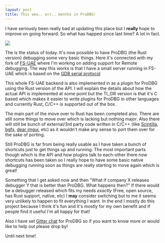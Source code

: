 ```yaml
---
layout: post
title: This wee.. err.. months in ProDBG!
---
```


I have seriously been really bad at updating this place but I **really** hope to improve on going forward. So what has happed since last time? A lot in fact.

![](prodbg.com/images/prodbg_uae_2015-05-15.png)

The is the status of today. It's now possible to have ProDBG (the Rust version) debugging some very basic things. Here it's connected with my fork of [FS-UAE](https://fs-uae.net) where I'm working on adding support for Remote debugging. The way this works is that I have a small server running in FS-UAE which is based on the [GDB serial protocol](https://sourceware.org/gdb/onlinedocs/gdb/Remote-Protocol.html)

This whole FS-UAE backend is also implemented in as a plugin for ProDBG using the Rust version of the API. I will explain the details about how the actual API is implemented at some point but the TL;DR version is that it's C based which makes it easier to write plugins for ProDBG in other languages and currently Rust, C/C++ is supported out of the box.

The main part of the move over to Rust has been completed also. There are still some things to move over which is lacking but nothing major. Also there will still be bunch of external/3rd party code written in C/C++ (like [Scintilla](http://www.scintilla.org), [bgfx](https://github.com/bkaradzic/bgfx), [dear imgui](https://github.com/ocornut/imgui), etc) as it wouldn't make any sense to port them over for the sake of porting.

Still ProDBG is far from being really usable as I have taken a bunch of shortcuts just to get things up and running. The most important parts though which is the API and how plugins talk to each-other there now shortcuts has been taken so I really hope to have some basic native debugging running soon as things are really starting to move again which is great!

Something that I get asked now and then "What if company X releases debugger Y that is better than ProDBG. What happens then?" If there would be a debugger released which fits my needs *exactly* (Free, open source, has Rust support, native, etc) I **may** consider switching but to me it seems very unlikely to happen to fit everything I want. In the end I mostly do this project because I think it's fun and it's mostly for my own benefit and if people find it useful I'm all happy for that!

Also I have set [Gitter chat](https://gitter.im/emoon/ProDBG) for ProDBG so if you want to know more or would like to help out please drop by!

Until next time!

